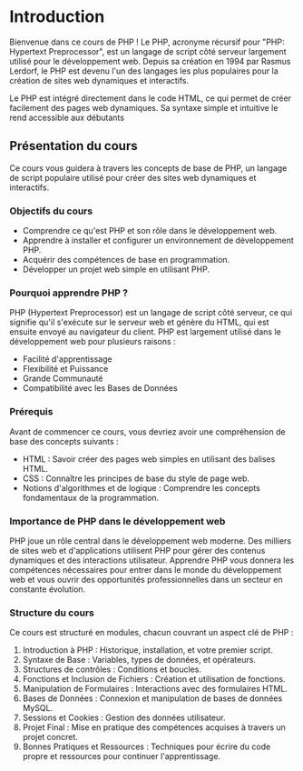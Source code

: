 # Introduction
Bienvenue dans ce cours de PHP ! Le PHP, acronyme récursif pour "PHP: Hypertext Preprocessor", est un langage de script côté serveur largement utilisé pour le développement web. Depuis sa création en 1994 par Rasmus Lerdorf, le PHP est devenu l'un des langages les plus populaires pour la création de sites web dynamiques et interactifs.

Le PHP est intégré directement dans le code HTML, ce qui permet de créer facilement des pages web dynamiques. Sa syntaxe simple et intuitive le rend accessible aux débutants

## Présentation du cours
Ce cours vous guidera à travers les concepts de base de PHP, un langage de script populaire utilisé pour créer des sites web dynamiques et interactifs.

### Objectifs du cours
- Comprendre ce qu'est PHP et son rôle dans le développement web.
- Apprendre à installer et configurer un environnement de développement PHP.
- Acquérir des compétences de base en programmation.
- Développer un projet web simple en utilisant PHP.

### Pourquoi apprendre PHP ?
PHP (Hypertext Preprocessor) est un langage de script côté serveur, ce qui signifie qu'il s'exécute sur le serveur web et génère du HTML, qui est ensuite envoyé au navigateur du client. PHP est largement utilisé dans le développement web pour plusieurs raisons :
- Facilité d'apprentissage
- Flexibilité et Puissance
- Grande Communauté
- Compatibilité avec les Bases de Données

### Prérequis
Avant de commencer ce cours, vous devriez avoir une compréhension de base des concepts suivants :
- HTML : Savoir créer des pages web simples en utilisant des balises HTML.
- CSS : Connaître les principes de base du style de page web.
- Notions d'algorithmes et de logique : Comprendre les concepts fondamentaux de la programmation.

### Importance de PHP dans le développement web
PHP joue un rôle central dans le développement web moderne. Des milliers de sites web et d'applications utilisent PHP pour gérer des contenus dynamiques et des interactions utilisateur. Apprendre PHP vous donnera les compétences nécessaires pour entrer dans le monde du développement web et vous ouvrir des opportunités professionnelles dans un secteur en constante évolution.

### Structure du cours
Ce cours est structuré en modules, chacun couvrant un aspect clé de PHP :

1) Introduction à PHP : Historique, installation, et votre premier script.
2) Syntaxe de Base : Variables, types de données, et opérateurs.
3) Structures de contrôles : Conditions et boucles.
4) Fonctions et Inclusion de Fichiers : Création et utilisation de fonctions.
5) Manipulation de Formulaires : Interactions avec des formulaires HTML.
6) Bases de Données : Connexion et manipulation de bases de données MySQL.
7) Sessions et Cookies : Gestion des données utilisateur.
8) Projet Final : Mise en pratique des compétences acquises à travers un projet concret.
9) Bonnes Pratiques et Ressources : Techniques pour écrire du code propre et ressources pour continuer l'apprentissage.